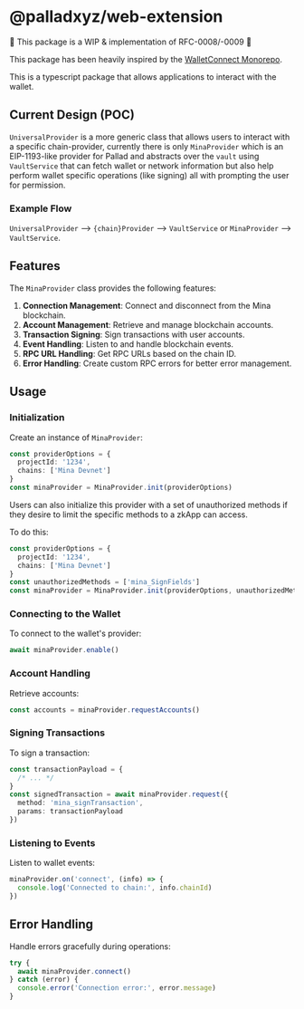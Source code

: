 # @palladxyz/web-extension

🚧 This package is a WIP & implementation of RFC-0008/-0009 🚧

This package has been heavily inspired by the [WalletConnect Monorepo](https://github.com/WalletConnect/walletconnect-monorepo).

This is a typescript package that allows applications to interact with the wallet.

## Current Design (POC)

`UniversalProvider` is a more generic class that allows users to interact with a specific chain-provider, currently there is only `MinaProvider` which is an EIP-1193-like provider for Pallad and abstracts over the `vault` using `VaultService` that can fetch wallet or network information but also help perform wallet specific operations (like signing) all with prompting the user for permission.

### Example Flow

`UniversalProvider` --> `{chain}Provider` --> `VaultService` or `MinaProvider` --> `VaultService`.

## Features

The `MinaProvider` class provides the following features:

1. **Connection Management**: Connect and disconnect from the Mina blockchain.
2. **Account Management**: Retrieve and manage blockchain accounts.
3. **Transaction Signing**: Sign transactions with user accounts.
4. **Event Handling**: Listen to and handle blockchain events.
5. **RPC URL Handling**: Get RPC URLs based on the chain ID.
6. **Error Handling**: Create custom RPC errors for better error management.

## Usage

### Initialization

Create an instance of `MinaProvider`:

```typescript
const providerOptions = {
  projectId: '1234',
  chains: ['Mina Devnet']
}
const minaProvider = MinaProvider.init(providerOptions)
```

Users can also initialize this provider with a set of unauthorized methods if they desire to limit the specific methods to a zkApp can access.

To do this:

```typescript
const providerOptions = {
  projectId: '1234',
  chains: ['Mina Devnet']
}
const unauthorizedMethods = ['mina_SignFields']
const minaProvider = MinaProvider.init(providerOptions, unauthorizedMethods)
```

### Connecting to the Wallet

To connect to the wallet's provider:

```typescript
await minaProvider.enable()
```

### Account Handling

Retrieve accounts:

```typescript
const accounts = minaProvider.requestAccounts()
```

### Signing Transactions

To sign a transaction:

```typescript
const transactionPayload = {
  /* ... */
}
const signedTransaction = await minaProvider.request({
  method: 'mina_signTransaction',
  params: transactionPayload
})
```

### Listening to Events

Listen to wallet events:

```typescript
minaProvider.on('connect', (info) => {
  console.log('Connected to chain:', info.chainId)
})
```

## Error Handling

Handle errors gracefully during operations:

```typescript
try {
  await minaProvider.connect()
} catch (error) {
  console.error('Connection error:', error.message)
}
```
